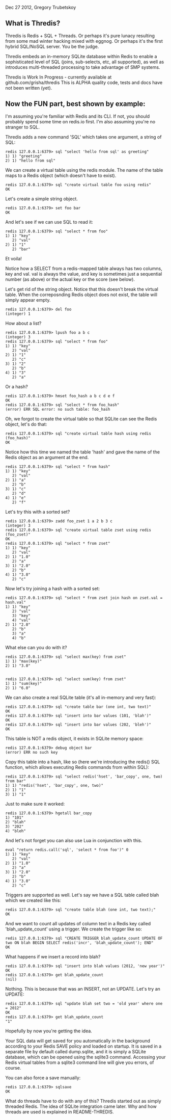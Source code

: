Dec 27 2012, Gregory Trubetskoy

## What is Thredis?

Thredis is Redis + SQL + Threads. Or perhaps it's pure lunacy
resulting from some mad winter hacking mixed with eggnog. Or perhaps
it's the first hybrid SQL/NoSQL server. You be the judge.

Thredis embeds an in-memory SQLite database within Redis to enable a
sophisticated level of SQL (joins, sub-selects, etc, all supported),
as well as introduces multi-threaded processing to take advantage of
SMP systems.

Thredis is Work In Progress - currently available at github.com/grisha/thredis
This is ALPHA quality code, tests and docs have not been written
(yet).

## Now the FUN part, best shown by example:

I'm assuming you're familiar with Redis and its CLI. If not, you
should probably spend some time on redis.io first. I'm also assuming 
you're no stranger to SQL.

Thredis adds a new command 'SQL' which takes one argument, a
string of SQL:
```shell
redis 127.0.0.1:6379> sql "select 'hello from sql' as greeting"
1) 1) "greeting"
2) 1) "hello from sql"
```
We can create a virtual table using the redis module. The name of
the table maps to a Redis object (which doesn't have to exist).
```shell
redis 127.0.0.1:6379> sql "create virtual table foo using redis"
OK
```
Let's create a simple string object.
```shell
redis 127.0.0.1:6379> set foo bar
OK
```
And let's see if we can use SQL to read it:
```shell
redis 127.0.0.1:6379> sql "select * from foo"
1) 1) "key"
   2) "val"
2) 1) "1"
   2) "bar"
```
Et voila!

Notice how a SELECT from a redis-mapped table always has two columns,
key and val. val is always the value, and key is sometimes just a
sequential number (as above) or the actual key or the score (see below).

Let's get rid of the string object. Notice that this doesn't break the
virtual table. When the correposnding Redis object does not exist,
the table will simply appear empty.
```shell
redis 127.0.0.1:6379> del foo
(integer) 1
```
How about a list?
```shell
redis 127.0.0.1:6379> lpush foo a b c
(integer) 3
redis 127.0.0.1:6379> sql "select * from foo"
1) 1) "key"
   2) "val"
2) 1) "1"
   2) "c"
3) 1) "2"
   2) "b"
4) 1) "3"
   2) "a"
```
Or a hash?
```shell
redis 127.0.0.1:6379> hmset foo_hash a b c d e f
OK
redis 127.0.0.1:6379> sql "select * from foo_hash"
(error) ERR SQL error: no such table: foo_hash 
```
Oh, we forgot to create the virtual table so that SQLite can see the
Redis object, let's do that:
```shell
redis 127.0.0.1:6379> sql "create virtual table hash using redis (foo_hash)"
OK
```
Notice how this time we named the table 'hash' and gave the name of
the Redis object as an argument at the end.
```shell
redis 127.0.0.1:6379> sql "select * from hash"
1) 1) "key"
   2) "val"
2) 1) "a"
   2) "b"
3) 1) "c"
   2) "d"
4) 1) "e"
   2) "f"
```
Let's try this with a sorted set?
```shell
redis 127.0.0.1:6379> zadd foo_zset 1 a 2 b 3 c
(integer) 3
redis 127.0.0.1:6379> sql "create virtual table zset using redis (foo_zset)"
OK
redis 127.0.0.1:6379> sql "select * from zset"
1) 1) "key"
   2) "val"
2) 1) "1.0"
   2) "a"
3) 1) "2.0"
   2) "b"
4) 1) "3.0"
   2) "c"
```

Now let's try joining a hash with a sorted set:
```shell
redis 127.0.0.1:6379> sql "select * from zset join hash on zset.val = hash.val"
1) 1) "key"
   2) "val"
   3) "key"
   4) "val"
2) 1) "2.0"
   2) "b"
   3) "a"
   4) "b"
```
What else can you do with it?
```shell
redis 127.0.0.1:6379> sql "select max(key) from zset"
1) 1) "max(key)"
2) 1) "3.0"


redis 127.0.0.1:6379> sql "select sum(key) from zset"
1) 1) "sum(key)"
2) 1) "6.0"
```

We can also create a real SQLite table (it's all in-memory and very fast):
```shell
redis 127.0.0.1:6379> sql "create table bar (one int, two text)"
OK
redis 127.0.0.1:6379> sql "insert into bar values (101, 'blah')"
OK
redis 127.0.0.1:6379> sql "insert into bar values (202, 'bleh')"
OK
```
This table is NOT a redis object, it exists in SQLite memory space:
```shell
redis 127.0.0.1:6379> debug object bar
(error) ERR no such key
```
Copy this table into a hash, like so (here we're introducing the
redis() SQL function, which allows executing Redis commands from
within SQL):
```shell
redis 127.0.0.1:6379> sql "select redis('hset', 'bar_copy', one, two) from bar"
1) 1) "redis('hset', 'bar_copy', one, two)"
2) 1) "1"
3) 1) "1"
```

Just to make sure it worked:
```shell
redis 127.0.0.1:6379> hgetall bar_copy
1) "101"
2) "blah"
3) "202"
4) "bleh"
```

And let's not forget you can also use Lua in conjunction with this.
```shell
eval "return redis.call('sql', 'select * from foo')" 0
1) 1) "key"
   2) "val"
2) 1) "1.0"
   2) "a"
3) 1) "2.0"
   2) "b"
4) 1) "3.0"
   2) "c"
```
Triggers are supported as well. Let's say we have a SQL table called
blah which we created like this:
```shell
redis 127.0.0.1:6379> sql "create table blah (one int, two text);"
OK
```
And we want to count all updates of column text in a Redis key called
'blah_update_count' using a trigger. We create the trigger like so:
```shell
redis 127.0.0.1:6379> sql "CREATE TRIGGER blah_update_count UPDATE OF two ON blah BEGIN SELECT redis('incr', 'blah_update_count'); END"
OK
```
What happens if we insert a record into blah?
```shell
redis 127.0.0.1:6379> sql "insert into blah values (2012, 'new year')"
OK
redis 127.0.0.1:6379> get blah_update_count
(nil)
```
Nothing. This is because that was an INSERT, not an UPDATE. Let's try
an UPDATE:
```shell
redis 127.0.0.1:6379> sql "update blah set two = 'old year' where one = 2012"
OK
redis 127.0.0.1:6379> get blah_update_count
"1"
```
Hopefully by now you're getting the idea.

Your SQL data will get saved for you automatically in the background
according to your Redis SAVE policy and loaded on startup. It is saved
in a separate file by default called dump.sqlite, and it is simply a
SQLite database, which can be opened using the sqlite3
command. Accessing your Redis virtual tables from a sqlite3 command
line will give you errors, of course.

You can also force a save manually:
```shell
redis 127.0.0.1:6379> sqlsave
OK
```

What do threads have to do with any of this? Thredis started out as
simply threaded Redis. The idea of SQLite integration came later. Why
and how threads are used is explained in README-THREDIS.

